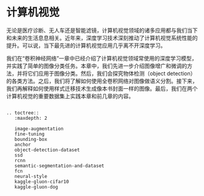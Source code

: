# 计算机视觉

无论是医疗诊断、无人车还是智能滤镜，计算机视觉领域的诸多应用都与我们当下和未来的生活息息相关。近年来，深度学习技术深刻推动了计算机视觉系统性能的提升。可以说，当下最先进的计算机视觉应用几乎离不开深度学习。

我们在“卷积神经网络”一章中已经介绍了计算机视觉领域常使用的深度学习模型，并实践了简单的图像分类任务。本章中，我们先进一步介绍图像增广和微调的方法，并将它们应用于图像分类。然后，我们会探究物体检测（object detection）的各类方法。之后，我们将了解如何使用全卷积网络对图像做语义分割。接下来，我们再解释如何使用样式迁移技术生成像本书封面一样的图像。最后，我们在两个计算机视觉的重要数据集上实践本章和前几章的内容。

```eval_rst

.. toctree::
   :maxdepth: 2

   image-augmentation
   fine-tuning
   bounding-box
   anchor
   object-detection-dataset
   ssd
   rcnn
   semantic-segmentation-and-dataset
   fcn
   neural-style
   kaggle-gluon-cifar10
   kaggle-gluon-dog
```
